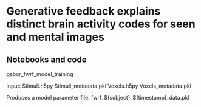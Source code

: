 # Generative feedback explains distinct brain activity codes for seen and mental images
## Notebooks and code
gabor_fwrf_model_training

Input:
Stimuli.h5py
Stimuli_metadata.pkl
Voxels.h5py
Voxels_metadata.pkl

Produces a model parameter file:
fwrf_${subject}_${timestamp}_data.pkl


